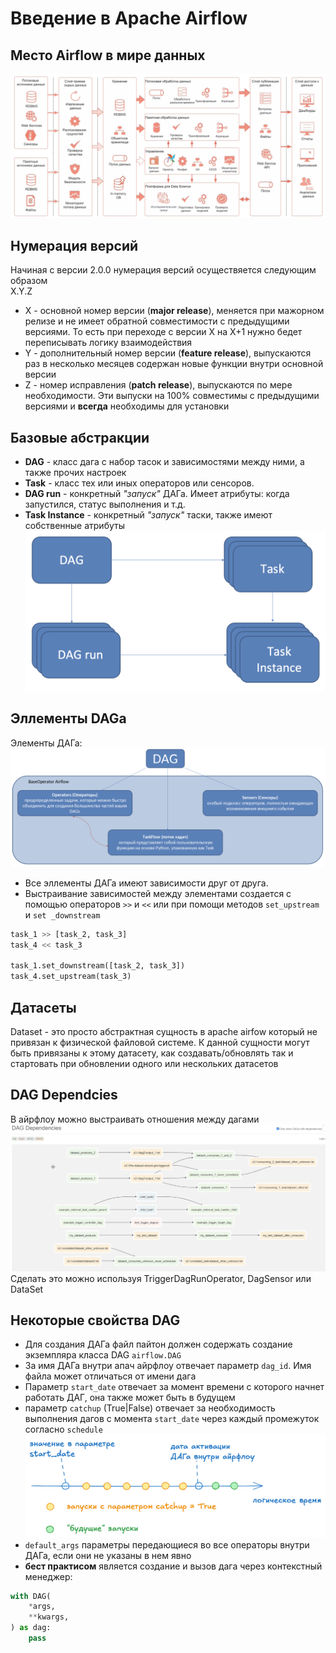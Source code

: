 # Введение в Apache Airflow

## Место Airflow в мире данных

![alt text](./pictures/airflow_place.png)

## Нумерация версий

Начиная с версии 2.0.0 нумерация версий осуществяется следующим образом  
X.Y.Z  

- X - основной номер версии (**major release**), меняется при мажорном релизе и не имеет обратной совместимости с предыдущими версиями. То есть при переходе с версии X на X+1 нужно бедет переписывать логику взаимодействия
- Y - дополнительный номер версии (**feature release**), выпускаются раз в несколько месяцев содержан новые функции внутри основной версии
- Z - номер исправления (**patch release**), выпускаются по мере необходимости. Эти выпуски на 100% совместимы с предыдущими версиями и **всегда** необходимы для установки

## Базовые абстракции

- **DAG** - класс дага с набор тасок и зависимостями между ними, а также прочих настроек
- **Task** - класс тех или иных операторов или сенсоров.
- **DAG run** - конкретный *"запуск"* ДАГа. Имеет атрибуты: когда запустился, статус выполнения и т.д.
- **Task Instance** - конкретный *"запуск"* таски, также имеют собственные атрибуты
![alt text](./pictures/base_abstraction.png)

## Эллементы DAGа

Элементы ДАГа:
![alt text](./pictures/dag_abstraction.png)

- Все эллементы ДАГа имеют зависимости друг от друга.
- Выстраивание зависимостей между элементами  создается с помощью операторов `>>` и `<<` или при помощи методов `set_upstream` и `set _downstream`

```python
task_1 >> [task_2, task_3]
task_4 << task_3

task_1.set_downstream([task_2, task_3])
task_4.set_upstream(task_3)
```

## Датасеты

Dataset - это просто абстрактная сущность в apache airfow который не привязан к физической файловой системе.
К данной сущности могут быть привязаны к этому датасету, как создавать/обновлять так и стартовать при обновлении одного или нескольких датасетов

## DAG Dependcies

В айрфлоу можно выстраивать отношения между дагами  
![alt text](./pictures/dag_dependcies.png)
Сделать это можно используя TriggerDagRunOperator, DagSensor или DataSet

## Некоторые свойства DAG

- Для создания ДАГа файл пайтон должен содержать создание экземпляра класса DAG
`airflow.DAG`
- За имя ДАГа внутри апач айрфлоу отвечает параметр `dag_id`. Имя файла может отличаться от имени дага
- Параметр `start_date` отвечает за момент времени с которого начнет работать ДАГ, она также может быть в будущем
- параметр `catchup` (True|False) отвечает за необходимость выполнения дагов с момента `start_date` через каждый промежуток согласно `schedule`
![alt text](./pictures/catchup_explain.png)
- `default_args` параметры передающиеся во все операторы внутри ДАГа, если они не указаны в нем явно
- **бест практисом** является создание и вызов дага через контекстный менеджер:

```python
with DAG(
    *args,
    **kwargs,
) as dag:
    pass
```
